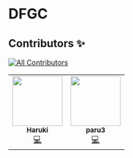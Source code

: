 # DFGC


## Contributors ✨
<!-- ALL-CONTRIBUTORS-BADGE:START - Do not remove or modify this section -->
[![All Contributors](https://img.shields.io/badge/all_contributors-2-orange.svg?style=flat-square)](#contributors-)
<!-- ALL-CONTRIBUTORS-BADGE:END -->

<table>
  <tr>
    <td align="center"><a href="https://github.com/haruketh"><img src="https://avatars.githubusercontent.com/u/31604703?v=4?s=100" width="100px;" alt=""/><br /><sub><b>Haruki</b></sub></a><br /><a href="https://github.com/haruketh/haruk.xyz/commits?author=haruketh" title="Code">💻</a></td>
    <td align="center"><a href="https://github.com/paru3"><img src="https://avatars.githubusercontent.com/u/87969658?v=4?s=100" width="100px;" alt=""/><br /><sub><b>paru3</b></sub></a><br /><a href="#" title="Code">💻</a></td>
  </tr>
</table>
